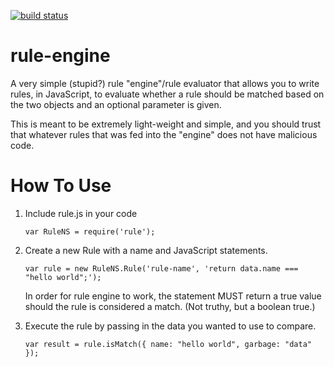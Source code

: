 [![build status](https://secure.travis-ci.org/dashk/rule-engine.svg)](http://travis-ci.org/dashk/rule-engine)

rule-engine
===========

A very simple (stupid?) rule "engine"/rule evaluator that allows you to write rules, in JavaScript, to evaluate whether a rule should be matched based on the two objects and an optional parameter is given.

This is meant to be extremely light-weight and simple, and you should trust that whatever rules that was fed into the "engine" does not have malicious code.

How To Use
==========

1. Include rule.js in your code

   ```
   var RuleNS = require('rule');
   ```

2. Create a new Rule with a name and JavaScript statements.

   ```
   var rule = new RuleNS.Rule('rule-name', 'return data.name === "hello world";');
   ```
   
   In order for rule engine to work, the statement MUST return a true value should the rule is considered a match. (Not truthy, but a boolean true.)

3. Execute the rule by passing in the data you wanted to use to compare.

   ```
   var result = rule.isMatch({ name: "hello world", garbage: "data" });
   ```


